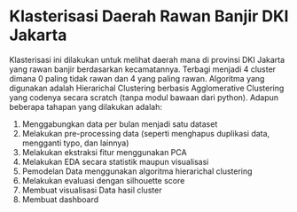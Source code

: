 # Klasterisasi Daerah Rawan Banjir DKI Jakarta

Klasterisasi ini dilakukan untuk melihat daerah mana di provinsi DKI Jakarta yang rawan banjir berdasarkan kecamatannya. Terbagi menjadi 4 cluster dimana 0 paling tidak rawan dan 4 yang paling rawan. Algoritma yang digunakan adalah Hierarichal Clustering berbasis Agglomerative Clustering yang codenya secara scratch (tanpa modul bawaan dari python). Adapun beberapa tahapan yang dilakukan adalah:
1. Menggabungkan data per bulan menjadi satu dataset 
2. Melakukan pre-processing data (seperti menghapus duplikasi data, mengganti typo, dan lainnya)
3. Melakukan ekstraksi fitur menggunakan PCA
4. Melakukan EDA secara statistik maupun visualisasi
5. Pemodelan Data menggunakan algoritma hierarichal clustering
6. Melakukan evaluasi dengan silhouette score
7. Membuat visualisasi Data hasil cluster
8. Membuat dashboard

